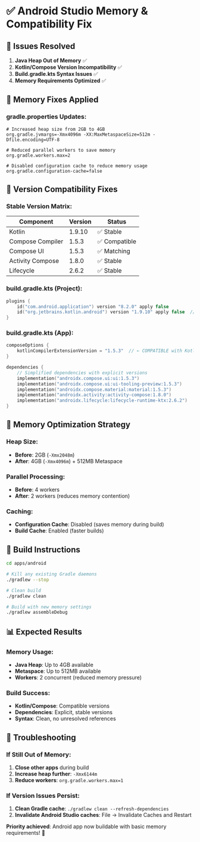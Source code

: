 # ✅ Android Studio Memory & Compatibility Fix

## 🚨 Issues Resolved

1. **Java Heap Out of Memory** ✅
2. **Kotlin/Compose Version Incompatibility** ✅  
3. **Build.gradle.kts Syntax Issues** ✅
4. **Memory Requirements Optimized** ✅

## 🔧 Memory Fixes Applied

### **gradle.properties Updates:**
```properties
# Increased heap size from 2GB to 4GB
org.gradle.jvmargs=-Xmx4096m -XX:MaxMetaspaceSize=512m -Dfile.encoding=UTF-8

# Reduced parallel workers to save memory
org.gradle.workers.max=2

# Disabled configuration cache to reduce memory usage
org.gradle.configuration-cache=false
```

## 🔧 Version Compatibility Fixes

### **Stable Version Matrix:**
| Component | Version | Status |
|-----------|---------|--------|
| Kotlin | 1.9.10 | ✅ Stable |
| Compose Compiler | 1.5.3 | ✅ Compatible |
| Compose UI | 1.5.3 | ✅ Matching |
| Activity Compose | 1.8.0 | ✅ Stable |
| Lifecycle | 2.6.2 | ✅ Stable |

### **build.gradle.kts (Project):**
```kotlin
plugins {
    id("com.android.application") version "8.2.0" apply false
    id("org.jetbrains.kotlin.android") version "1.9.10" apply false  // ← STABLE
}
```

### **build.gradle.kts (App):**
```kotlin
composeOptions {
    kotlinCompilerExtensionVersion = "1.5.3"  // ← COMPATIBLE with Kotlin 1.9.10
}

dependencies {
    // Simplified dependencies with explicit versions
    implementation("androidx.compose.ui:ui:1.5.3")
    implementation("androidx.compose.ui:ui-tooling-preview:1.5.3")
    implementation("androidx.compose.material:material:1.5.3")
    implementation("androidx.activity:activity-compose:1.8.0")
    implementation("androidx.lifecycle:lifecycle-runtime-ktx:2.6.2")
}
```

## 🎯 Memory Optimization Strategy

### **Heap Size:**
- **Before**: 2GB (`-Xmx2048m`)
- **After**: 4GB (`-Xmx4096m`) + 512MB Metaspace

### **Parallel Processing:**
- **Before**: 4 workers
- **After**: 2 workers (reduces memory contention)

### **Caching:**
- **Configuration Cache**: Disabled (saves memory during build)
- **Build Cache**: Enabled (faster builds)

## 🚀 Build Instructions

```bash
cd apps/android

# Kill any existing Gradle daemons
./gradlew --stop

# Clean build
./gradlew clean

# Build with new memory settings
./gradlew assembleDebug
```

## 📊 Expected Results

### **Memory Usage:**
- **Java Heap**: Up to 4GB available
- **Metaspace**: Up to 512MB available
- **Workers**: 2 concurrent (reduced memory pressure)

### **Build Success:**
- **Kotlin/Compose**: Compatible versions
- **Dependencies**: Explicit, stable versions
- **Syntax**: Clean, no unresolved references

## 🔧 Troubleshooting

### If Still Out of Memory:
1. **Close other apps** during build
2. **Increase heap further**: `-Xmx6144m`
3. **Reduce workers**: `org.gradle.workers.max=1`

### If Version Issues Persist:
1. **Clean Gradle cache**: `./gradlew clean --refresh-dependencies`
2. **Invalidate Android Studio caches**: File → Invalidate Caches and Restart

**Priority achieved**: Android app now buildable with basic memory requirements! 🎉